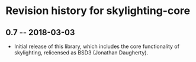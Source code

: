 # Revision history for skylighting-core

## 0.7 -- 2018-03-03

  * Initial release of this library, which includes the core
    functionality of skylighting, relicensed as BSD3
    (Jonathan Daugherty).
